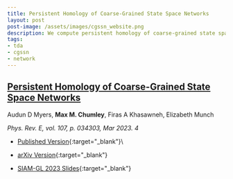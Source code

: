 ```yaml
---
title: Persistent Homology of Coarse-Grained State Space Networks
layout: post
post-image: /assets/images/cgssn_website.png
description: We compute persistent homology of coarse-grained state space networks for various dynamical systems to classify between periodic and chaotic timeseries data. This method is also compared to the ordinal partition network. 
tags:
- tda
- cgssn
- network
---
```


## <u>Persistent Homology of Coarse-Grained State Space Networks</u>

Audun D Myers, **Max M. Chumley**, Firas A Khasawneh, Elizabeth Munch


*Phys. Rev. E, vol. 107, p. 034303, Mar 2023. 4*

- [Published Version](https://journals.aps.org/pre/abstract/10.1103/PhysRevE.107.034303){:target="_blank"}\\
- [arXiv Version](https://doi.org/10.48550/arXiv.2206.02530){:target="_blank"}

- [SIAM-GL 2023 Slides](/SIAM-GL_CGSSN_2023/xaringan/slides/SIAM-GL_CGSSN_2023.html){:target="_blank"}



